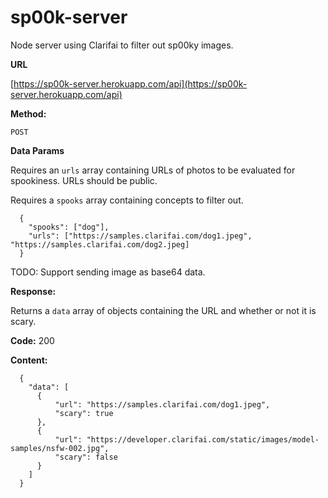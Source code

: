 # sp00k-server
Node server using Clarifai to filter out sp00ky images.

**URL**

[https://sp00k-server.herokuapp.com/api](https://sp00k-server.herokuapp.com/api)

**Method:**

  `POST`

 **Data Params**

  Requires an `urls` array containing URLs of photos to be evaluated for spookiness.
  URLs should be public.

  Requires a `spooks` array containing concepts to filter out.

  ```
    {
      "spooks": ["dog"],
      "urls": ["https://samples.clarifai.com/dog1.jpeg", "https://samples.clarifai.com/dog2.jpeg]
    }
  ```

  TODO: Support sending image as base64 data.

**Response:**

  Returns a `data` array of objects containing the URL and whether or not it is scary.

  **Code:** 200

  **Content:**
  ```
    {
      "data": [
        {
            "url": "https://samples.clarifai.com/dog1.jpeg",
            "scary": true
        },
        {
            "url": "https://developer.clarifai.com/static/images/model-samples/nsfw-002.jpg",
            "scary": false
        }
      ]
    }
  ```
